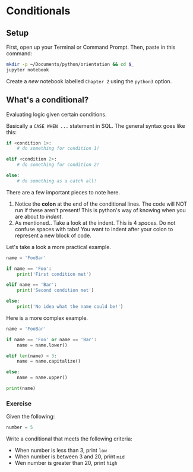 # Conditionals

## Setup

First, open up your Terminal or Command Prompt.
Then, paste in this command: 

```sh
mkdir -p ~/Documents/python/orientation && cd $_
jupyter notebook
```

Create a _new_ notebook labelled `Chapter 2` using the `python3` option.

## What's a conditional?
Evaluating logic given certain conditions.

Basically a `CASE WHEN ...` statement in SQL.
The general syntax goes like this: 
```python
if <condition 1>:
    # do something for condition 1!

elif <condition 2>:
    # do something for condition 2!

else:
    # do something as a catch all!
```

There are a few important pieces to note here.
1. Notice the **colon** at the end of the conditional lines. 
The code will NOT run if these aren't present!
This is python's way of knowing when you are about to _indent_.
2. As mentioned.. 
Take a look at the indent. 
This is 4 _spaces_. 
Do not confuse spaces with tabs!
You want to indent after your colon to represent a new block of code.

Let's take a look a more practical example. 

```python
name = 'FooBar'

if name == 'Foo':
    print('First condition met')

elif name == 'Bar':
    print('Second condition met')

else:
    print('No idea what the name could be!')
```

Here is a more complex example.
```python
name = 'FooBar'

if name == 'Foo' or name == 'Bar':
    name = name.lower()

elif len(name) > 3:
    name = name.capitalize()

else:
    name = name.upper()

print(name)    
```

### Exercise

Given the following: 
```python
number = 5
```

Write a conditional that meets the following criteria:
* When number is less than 3, print `low`
* When number is between 3 and 20, print `mid`
* Wen number is greater than 20, print `high`